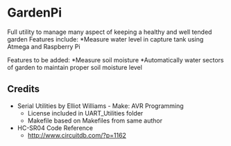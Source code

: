 GardenPi
=========
Full utility to manage many aspect of keeping a healthy and well tended garden
Features include:
*Measure water level in capture tank using Atmega and Raspberry Pi

Features to be added:
*Measure soil moisture
*Automatically water sectors of garden to maintain proper soil moisture level


Credits
-------
* Serial Utilities by Elliot Williams - Make: AVR Programming
	* License included in UART_Utilities folder
	* Makefile based on Makefiles from same author
* HC-SR04 Code Reference
	* http://www.circuitdb.com/?p=1162
